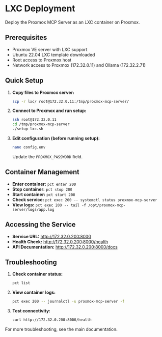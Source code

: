 # LXC Deployment

Deploy the Proxmox MCP Server as an LXC container on Proxmox.

## Prerequisites

- Proxmox VE server with LXC support
- Ubuntu 22.04 LXC template downloaded
- Root access to Proxmox host
- Network access to Proxmox (172.32.0.11) and Ollama (172.32.2.71)

## Quick Setup

1. **Copy files to Proxmox server:**
   ```bash
   scp -r lxc/ root@172.32.0.11:/tmp/proxmox-mcp-server/
   ```

2. **Connect to Proxmox and run setup:**
   ```bash
   ssh root@172.32.0.11
   cd /tmp/proxmox-mcp-server
   ./setup-lxc.sh
   ```

3. **Edit configuration (before running setup):**
   ```bash
   nano config.env
   ```
   Update the `PROXMOX_PASSWORD` field.

## Container Management

- **Enter container:** `pct enter 200`
- **Stop container:** `pct stop 200`
- **Start container:** `pct start 200`
- **Check service:** `pct exec 200 -- systemctl status proxmox-mcp-server`
- **View logs:** `pct exec 200 -- tail -f /opt/proxmox-mcp-server/logs/app.log`

## Accessing the Service

- **Service URL:** http://172.32.0.200:8000
- **Health Check:** http://172.32.0.200:8000/health
- **API Documentation:** http://172.32.0.200:8000/docs

## Troubleshooting

1. **Check container status:**
   ```bash
   pct list
   ```

2. **View container logs:**
   ```bash
   pct exec 200 -- journalctl -u proxmox-mcp-server -f
   ```

3. **Test connectivity:**
   ```bash
   curl http://172.32.0.200:8000/health
   ```

For more troubleshooting, see the main documentation.
